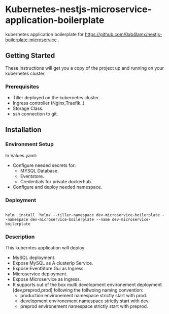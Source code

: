 # Kubernetes-nestjs-microservice-application-boilerplate
kubernetes application boilerplate for https://github.com/0xb4lamx/nestjs-boilerplate-microservice .

## Getting Started

These instructions will get you a copy of the project up and running on your kubernetes cluster.

### Prerequisites
* Tiller deployed on the kubernetes cluster.
* Ingress controller (Nginx,Traefik..).
* Storage Class.
* ssh connection to git.

## Installation

### Environment Setup

In Values.yaml:

* Configure needed secrets for:
    * MYSQL Database.
    * Eventstore.
    * Credentials for private dockerhub.
* Configure and deploy needed namespace.

### Deployment
 
```shell

helm  install  helm/ --tiller-namespace dev-microservice-boilerplate --namespace dev-microservice-boilerplate --name dev-microservice-boilerplate

```

### Description
This kuberntes application will deploy:
* MySQL deployment.
* Expose MySQL as A clusterIp Service.
* Expose EventStore Gui as Ingress.
* Microservice deployment.
* Expose Microservice as Ingress.
* It supports out of the box multi development environement deployment [dev,preprod,prod] following the follwoing naming convention: 
    * production environement namespace strictly start with prod.
    * development environement namespace strictly start with dev.
    * preprod environement namespace strictly start with preprod.
